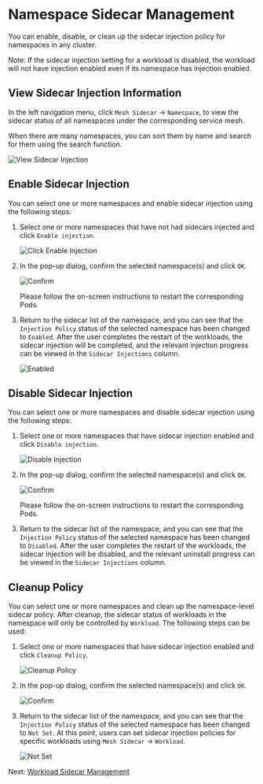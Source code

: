 # Namespace Sidecar Management

You can enable, disable, or clean up the sidecar injection policy for namespaces in any cluster.

Note: If the sidecar injection setting for a workload is disabled, the workload will not have injection enabled even if its namespace has injection enabled.

## View Sidecar Injection Information

In the left navigation menu, click `Mesh Sidecar` -> `Namespace`, to view the sidecar status of all namespaces under the corresponding service mesh.

When there are many namespaces, you can sort them by name and search for them using the search function.

![View Sidecar Injection](https://docs.daocloud.io/daocloud-docs-images/docs/en/docs/mspider/images/ns-sidecar01.png)

## Enable Sidecar Injection

You can select one or more namespaces and enable sidecar injection using the following steps:

1. Select one or more namespaces that have not had sidecars injected and click `Enable injection`.

    ![Click Enable Injection](https://docs.daocloud.io/daocloud-docs-images/docs/en/docs/mspider/images/ns-sidecar02.png)

2. In the pop-up dialog, confirm the selected namespace(s) and click `OK`.

    ![Confirm](https://docs.daocloud.io/daocloud-docs-images/docs/en/docs/mspider/images/ns-sidecar03.png)

    Please follow the on-screen instructions to restart the corresponding Pods.

3. Return to the sidecar list of the namespace, and you can see that the `Injection Policy` status of the selected namespace has been changed to `Enabled`. After the user completes the restart of the workloads, the sidecar injection will be completed, and the relevant injection progress can be viewed in the `Sidecar Injections` column.

    ![Enabled](https://docs.daocloud.io/daocloud-docs-images/docs/en/docs/mspider/images/ns-sidecar03-01.png)

## Disable Sidecar Injection

You can select one or more namespaces and disable sidecar injection using the following steps:

1. Select one or more namespaces that have sidecar injection enabled and click `Disable injection`.

    ![Disable Injection](https://docs.daocloud.io/daocloud-docs-images/docs/en/docs/mspider/images/ns-sidecar04.png)

2. In the pop-up dialog, confirm the selected namespace(s) and click `OK`.

    ![Confirm](https://docs.daocloud.io/daocloud-docs-images/docs/en/docs/mspider/images/ns-sidecar05.png)

    Please follow the on-screen instructions to restart the corresponding Pods.

3. Return to the sidecar list of the namespace, and you can see that the `Injection Policy` status of the selected namespace has been changed to `Disabled`. After the user completes the restart of the workloads, the sidecar injection will be disabled, and the relevant uninstall progress can be viewed in the `Sidecar Injections` column.

## Cleanup Policy

You can select one or more namespaces and clean up the namespace-level sidecar policy. After cleanup, the sidecar status of workloads in the namespace will only be controlled by `Workload`. The following steps can be used:

1. Select one or more namespaces that have sidecar injection enabled and click `Cleanup Policy`.

    ![Cleanup Policy](https://docs.daocloud.io/daocloud-docs-images/docs/en/docs/mspider/images/ns-sidecar04.png)

2. In the pop-up dialog, confirm the selected namespace(s) and click `OK`.

    ![Confirm](https://docs.daocloud.io/daocloud-docs-images/docs/en/docs/mspider/images/ns-sidecar07.png)

3. Return to the sidecar list of the namespace, and you can see that the `Injection Policy` status of the selected namespace has been changed to `Not Set`. At this point, users can set sidecar injection policies for specific workloads using `Mesh Sidecar` -> `Workload`.

    ![Not Set](https://docs.daocloud.io/daocloud-docs-images/docs/en/docs/mspider/images/ns-sidecar07-01.png)

Next: [Workload Sidecar Management](./workload-sidecar.md)
